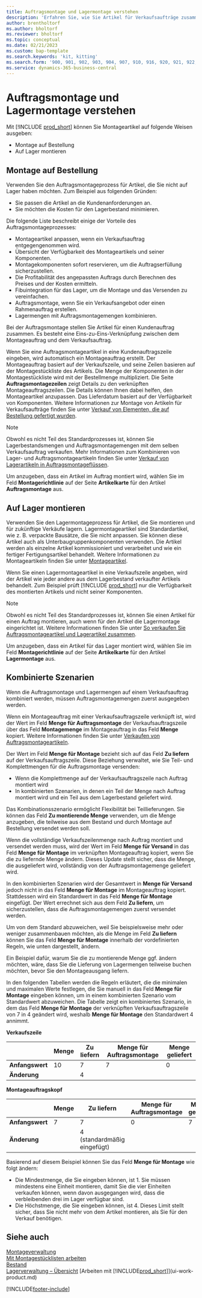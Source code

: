```yaml
---
title: Auftragsmontage und Lagermontage verstehen
description: 'Erfahren Sie, wie Sie Artikel für Verkaufsaufträge zusammenstellen oder für zukünftige Verkäufe auf Lager halten.'
author: brentholtorf
ms.author: bholtorf
ms.reviewer: bholtorf
ms.topic: conceptual
ms.date: 02/21/2023
ms.custom: bap-template
ms.search.keywords: 'kit, kitting'
ms.search.form: '900, 901, 902, 903, 904, 907, 910, 916, 920, 921, 922, 923, 940, 941, 942, 930, 931, 932, 914, 915, 905'
ms.service: dynamics-365-business-central
---
```

# <a name="understanding-assemble-to-order-and-assemble-to-stock"></a>Auftragsmontage und Lagermontage verstehen

Mit [!INCLUDE [prod_short](includes/prod_short.md)] können Sie Montageartikel auf folgende Weisen ausgeben:

* Montage auf Bestellung  
* Auf Lager montieren  

## <a name="assemble-to-order"></a>Montage auf Bestellung

Verwenden Sie den Auftragsmontageprozess für Artikel, die Sie nicht auf Lager haben möchten. Zum Beispiel aus folgenden Gründen:

* Sie passen die Artikel an die Kundenanforderungen an.
* Sie möchten die Kosten für den Lagerbestand minimieren.

Die folgende Liste beschreibt einige der Vorteile des Auftragsmontageprozesses:  

* Montageartikel anpassen, wenn ein Verkaufsauftrag entgegengenommen wird.  
* Übersicht der Verfügbarkeit des Montageartikels und seiner Komponenten.  
* Montagekomponenten sofort reservieren, um die Auftragserfüllung sicherzustellen.  
* Die Profitabilität des angepassten Auftrags durch Berechnen des Preises und der Kosten ermitteln.  
* Fibuintegration für das Lager, um die Montage und das Versenden zu vereinfachen.  
* Auftragsmontage, wenn Sie ein Verkaufsangebot oder einen Rahmenauftrag erstellen.  
* Lagermengen mit Auftragsmontagemengen kombinieren.  

Bei der Auftragsmontage stellen Sie Artikel für einen Kundenauftrag zusammen. Es besteht eine Eins-zu-Eins-Verknüpfung zwischen dem Montageauftrag und dem Verkaufsauftrag.  

Wenn Sie eine Auftragsmontageartikel in eine Kundenauftragszeile eingeben, wird automatisch ein Montageauftrag erstellt. Der Montageauftrag basiert auf der Verkaufszeile, und seine Zeilen basieren auf der Montagestückliste des Artikels. Die Menge der Komponenten in der Montagestückliste wird mit der Bestellmenge multipliziert. Die Seite **Auftragsmontagezeilen** zeigt Details zu den verknüpften Montageauftragszeilen. Die Details können Ihnen dabei helfen, den Montageartikel anzupassen. Das Lieferdatum basiert auf der Verfügbarkeit von Komponenten. Weitere Informationen zur Montage von Artikeln für Verkaufsaufträge finden Sie unter [Verkauf von Elementen, die auf Bestellung gefertigt wurden](assembly-how-to-sell-items-assembled-to-order.md).  

> [!NOTE]  
> Obwohl es nicht Teil des Standardprozesses ist, können Sie Lagerbestandsmengen und Auftragsmontagemengen mit dem selben Verkaufsauftrag verkaufen. Mehr Informationen zum Kombinieren von Lager- und Auftragsmontageartikeln finden Sie unter [Verkauf von Lagerartikeln in Auftragsmontageflüssen](assembly-how-to-sell-inventory-items-in-assemble-to-order-flows.md).  

Um anzugeben, dass ein Artikel im Auftrag montiert wird, wählen Sie im Feld **Montagerichtlinie** auf der Seite **Artikelkarte** für den Artikel **Auftragsmontage** aus.  

## <a name="assemble-to-stock"></a>Auf Lager montieren

Verwenden Sie den Lagermontageprozess für Artikel, die Sie montieren und für zukünftige Verkäufe lagern. Lagermontageartikel sind Standardartikel, wie z. B. verpackte Bausätze, die Sie nicht anpassen. Sie können diese Artikel auch als Unterbaugruppenkomponenten verwenden. Die Artikel werden als einzelne Artikel kommissioniert und verarbeitet und wie ein fertiger Fertigungsartikel behandelt. Weitere Informationen zu Montageartikeln finden Sie unter [Montageartikel](assembly-how-to-assemble-items.md).  

Wenn Sie einen Lagermontageartikel in eine Verkaufszeile angeben, wird der Artikel wie jeder andere aus dem Lagerbestand verkaufter Artikels behandelt. Zum Beispiel prüft [!INCLUDE [prod_short](includes/prod_short.md)] nur die Verfügbarkeit des montierten Artikels und nicht seiner Komponenten.  

> [!NOTE]  
> Obwohl es nicht Teil des Standardprozesses ist, können Sie einen Artikel für einen Auftrag montieren, auch wenn für den Artikel die Lagermontage eingerichtet ist. Weitere Informationen finden Sie unter [So verkaufen Sie Auftragsmontageartikel und Lagerartikel zusammen](assembly-how-to-sell-assemble-to-order-items-and-inventory-items-together.md).  

Um anzugeben, dass ein Artikel für das Lager montiert wird, wählen Sie im Feld **Montagerichtlinie** auf der Seite **Artikelkarte** für den Artikel **Lagermontage** aus.  

## <a name="combination-scenarios"></a>Kombinierte Szenarien

Wenn die Auftragsmontage und Lagermengen auf einem Verkaufsauftrag kombiniert werden, müssen Auftragsmontagemengen zuerst ausgegeben werden.  

Wenn ein Montageauftrag mit einer Verkaufsauftragszeile verknüpft ist, wird der Wert im Feld **Menge für Auftragsmontage** der Verkaufsauftragszeile über das Feld **Montagemenge** im Montageauftrag in das Feld **Menge** kopiert. Weitere Informationen finden Sie unter [Verkaufen von Auftragsmontageartikeln](assembly-how-to-sell-items-assembled-to-order.md).  

Der Wert im Feld **Menge für Montage** bezieht sich auf das Feld **Zu liefern** auf der Verkaufsauftragszeile. Diese Beziehung verwaltet, wie Sie Teil- und Komplettmengen für die Auftragsmontage versenden:

* Wenn die Komplettmenge auf der Verkaufsauftragszeile nach Auftrag montiert wird
* In kombinierten Szenarien, in denen ein Teil der Menge nach Auftrag montiert wird und ein Teil aus dem Lagerbestand geliefert wird.

Das Kombinationsszenario ermöglicht Flexibilität bei Teillieferungen. Sie können das Feld **Zu montierende Menge** verwenden, um die Menge anzugeben, die teilweise aus dem Bestand und durch Montage auf Bestellung versendet werden soll.  

Wenn die vollständige Verkaufszeilenmenge nach Auftrag montiert und versendet werden muss, wird der Wert im Feld **Menge für Versand** in das Feld **Menge für Montage** im verknüpften Montageauftrag kopiert, wenn Sie die zu liefernde Menge ändern. Dieses Update stellt sicher, dass die Menge, die ausgeliefert wird, vollständig von der Auftragsmontagemenge geliefert wird.  

In den kombinierten Szenarien wird der Gesamtwert in **Menge für Versand** jedoch nicht in das Feld **Menge für Montage** im Montageauftrag kopiert. Stattdessen wird ein Standardwert in das Feld **Menge für Montage** eingefügt. Der Wert errechnet sich aus dem Feld **Zu liefern**, um sicherzustellen, dass die Auftragsmontagemengen zuerst versendet werden.

Um von dem Standard abzuweichen, weil Sie beispielsweise mehr oder weniger zusammenbauen möchten, als die Menge im Feld **Zu liefern** können Sie das Feld **Menge für Montage** innerhalb der vordefinierten Regeln, wie unten dargestellt, ändern.  

Ein Beispiel dafür, warum Sie die zu montierende Menge ggf. ändern möchten, wäre, dass Sie die Lieferung von Lagermengen teilweise buchen möchten, bevor Sie den Montageausgang liefern.  

In den folgenden Tabellen werden die Regeln erläutert, die die minimalen und maximalen Werte festlegen, die Sie manuell in das Feld **Menge für Montage** eingeben können, um in einem kombinierten Szenario vom Standardwert abzuweichen. Die Tabelle zeigt ein kombiniertes Szenario, in dem das Feld **Menge für Montage** der verknüpften Verkaufsauftragszeile von 7 in 4 geändert wird, weshalb **Menge für Montage** den Standardwert 4 annimmt.  

**Verkaufszeile**

|                | **Menge** | **Zu liefern** | **Menge für Auftragsmontage** | **Menge geliefert** |
|----------------|--------------|------------------|-------------------------------|----------------------|
|**Anfangswert**| 10          | 7                | 7                             | 0                    |
|**Änderung**      |              | 4                |                               |                      |

**Montageauftragskopf**

|                | **Menge** | **Zu liefern** | **Menge für Auftragsmontage** | **Menge geliefert** |
|----------------|--------------|------------------|-------------------------------|----------------------|
|**Anfangswert**| 7           | 7                | 0                             | 7                    |
|**Änderung**      |              | 4 (standardmäßig eingefügt)|                         |                      |

Basierend auf diesem Beispiel können Sie das Feld **Menge für Montage** wie folgt ändern:  

* Die Mindestmenge, die Sie eingeben können, ist 1. Sie müssen mindestens eine Einheit montieren, damit Sie die vier Einheiten verkaufen können, wenn davon ausgegangen wird, dass die verbleibenden drei im Lager verfügbar sind.  
* Die Höchstmenge, die Sie eingeben können, ist 4. Dieses Limit stellt sicher, dass Sie nicht mehr von dem Artikel montieren, als Sie für den Verkauf benötigen.  

## <a name="see-also"></a>Siehe auch

[Montageverwaltung](assembly-assemble-items.md)  
[Mit Montagestücklisten arbeiten](assembly-how-work-assembly-boms.md)  
[Bestand](inventory-manage-inventory.md)  
[Lagerverwaltung – Übersicht](design-details-warehouse-management.md)
[Arbeiten mit [!INCLUDE[prod_short](includes/prod_short.md)]](ui-work-product.md)

[!INCLUDE[footer-include](includes/footer-banner.md)]
